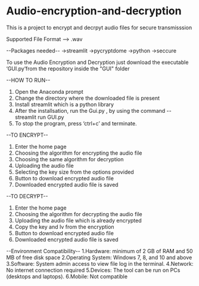 # Audio-encryption-and-decryption

This is a project to encrypt and decrpyt audio files for secure transmisssion

Supported File Format --> .wav

--Packages needed--
->streamlit
->pycryptdome
->python
->seccure


To use the Audio Encryption and Decryption just download the executable ‘GUI.py’from the repository inside the "GUI" folder 






--HOW TO RUN--
1. Open the Anaconda prompt
2. Change the directory where the downloaded file is present 
3. Install streamlit which is a python library 
4. After the installsation, run the Gui.py , by using the command
    -- streamlit run GUI.py
5. To stop the program, press ‘ctrl+c’ and terminate.







--TO ENCRYPT--
1. Enter the home page 
2. Choosing the algorithm for encrypting the audio file 
3. Choosing the same algorithm for decryption 
4. Uploading the audio file
5. Selecting the key size from the options provided 
6. Button to download encrypted audio file 
7. Downloaded encrypted audio file is saved 




--TO DECRYPT--
1. Enter the home page 
2. Choosing the algorithm for decrypting the audio file 
3. Uploading the audio file which is already encrypted
4. Copy the key and Iv from the encryption 
5. Button to download encrypted audio file 
6. Downloaded encrypted audio file is saved






--Environment Compatibility--
1.Hardware: minimum of 2 GB of RAM and 50 MB of free disk space
2.Operating System: Windows 7, 8, and 10 and above
3.Software: System admin access to view file log in the terminal.
4.Network: No internet connection required
5.Devices: The tool can be run on PCs (desktops and laptops).
6.Mobile: Not compatible
